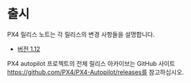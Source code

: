 # 출시

PX4 릴리스 노트는 각 릴리스의 변경 사항들을 설명합니다.

* [버전 1.12](../releases/1.12.md)

PX4 autopilot 프로젝트의 전체 릴리스 아카이브는 GitHub 사이트 https://github.com/PX4/PX4-Autopilot/releases를 참고하십시오.
